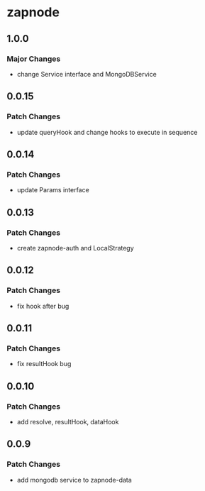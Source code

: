 # zapnode

## 1.0.0

### Major Changes

- change Service interface and MongoDBService

## 0.0.15

### Patch Changes

- update queryHook and change hooks to execute in sequence

## 0.0.14

### Patch Changes

- update Params interface

## 0.0.13

### Patch Changes

- create zapnode-auth and LocalStrategy

## 0.0.12

### Patch Changes

- fix hook after bug

## 0.0.11

### Patch Changes

- fix resultHook bug

## 0.0.10

### Patch Changes

- add resolve, resultHook, dataHook

## 0.0.9

### Patch Changes

- add mongodb service to zapnode-data
